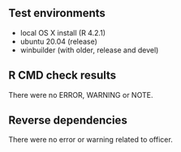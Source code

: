 ## Test environments

- local OS X install (R 4.2.1)
- ubuntu 20.04 (release)
- winbuilder (with older, release and devel) 

## R CMD check results

There were no ERROR, WARNING or NOTE.

## Reverse dependencies

There were no error or warning related to officer.
